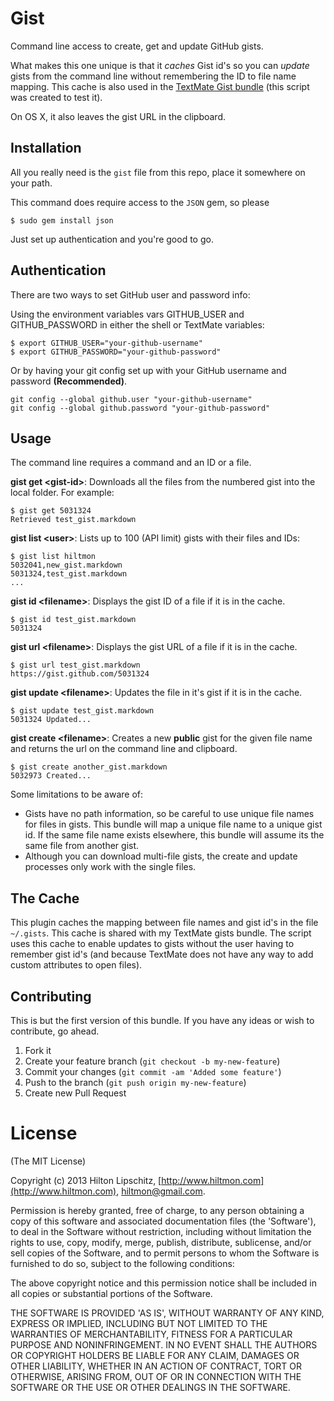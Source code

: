 # Gist

Command line access to create, get and update GitHub gists.

What makes this one unique is that it *caches* Gist id's so you can *update* gists from the command line without remembering the ID to file name mapping. This cache is also used in the [TextMate Gist bundle](https://github.com/hiltmon/Gist.tmbundle) (this script was created to test it).

On OS X, it also leaves the gist URL in the clipboard.

## Installation

All you really need is the `gist` file from this repo, place it somewhere on your path. 

This command does require access to the `JSON` gem, so please

    $ sudo gem install json
	
Just set up authentication and you're good to go.
	
## Authentication

There are two ways to set GitHub user and password info:

Using the environment variables vars GITHUB_USER and GITHUB_PASSWORD in either the shell or TextMate variables:

	$ export GITHUB_USER="your-github-username"  
	$ export GITHUB_PASSWORD="your-github-password"  


Or by having your git config set up with your GitHub username and password **(Recommended)**.

	git config --global github.user "your-github-username"  
	git config --global github.password "your-github-password"  

## Usage

The command line requires a command and an ID or a file.

**gist get &lt;gist-id&gt;**: Downloads all the files from the numbered gist into the local folder. For example:

	$ gist get 5031324
	Retrieved test_gist.markdown
	

**gist list &lt;user&gt;**: Lists up to 100 (API limit) gists with their files and IDs:

	$ gist list hiltmon
	5032041,new_gist.markdown
	5031324,test_gist.markdown
	...
	
**gist id &lt;filename&gt;**: Displays the gist ID of a file if it is in the cache.

	$ gist id test_gist.markdown 
	5031324

**gist url &lt;filename&gt;**: Displays the gist URL of a file if it is in the cache.

	$ gist url test_gist.markdown 
	https://gist.github.com/5031324

**gist update &lt;filename&gt;**: Updates the file in it's gist if it is in the cache.

	$ gist update test_gist.markdown 
	5031324 Updated...
	
**gist create &lt;filename&gt;**: Creates a new **public** gist for the given file name and returns the url on the command line and clipboard.

	$ gist create another_gist.markdown 
	5032973 Created...

Some limitations to be aware of:

* Gists have no path information, so be careful to use unique file names for files in gists. This bundle will map a unique file name to a unique gist id. If the same file name exists elsewhere, this bundle will assume its the same file from another gist.
* Although you can download multi-file gists, the create and update processes only work with the single files.

## The Cache
	
This plugin caches the mapping between file names and gist id's in the file `~/.gists`. This cache is shared with my TextMate gists bundle. The script uses this cache to enable updates to gists without the user having to remember gist id's (and because TextMate does not have any way to add custom attributes to open files).

## Contributing

This is but the first version of this bundle. If you have any ideas or wish to contribute, go ahead.

1. Fork it
2. Create your feature branch (`git checkout -b my-new-feature`)
3. Commit your changes (`git commit -am 'Added some feature'`)
4. Push to the branch (`git push origin my-new-feature`)
5. Create new Pull Request

# License
(The MIT License)

Copyright (c) 2013 Hilton Lipschitz, [http://www.hiltmon.com](http://www.hiltmon.com), [hiltmon@gmail.com](mailto:hiltmon@gmail.com).  

Permission is hereby granted, free of charge, to any person obtaining a copy of this software and associated documentation files (the 'Software'), to deal in the Software without restriction, including without limitation the rights to use, copy, modify, merge, publish, distribute, sublicense, and/or sell copies of the Software, and to permit persons to whom the Software is furnished to do so, subject to the following conditions:

The above copyright notice and this permission notice shall be included in all copies or substantial portions of the Software.

THE SOFTWARE IS PROVIDED 'AS IS', WITHOUT WARRANTY OF ANY KIND, EXPRESS OR IMPLIED, INCLUDING BUT NOT LIMITED TO THE WARRANTIES OF MERCHANTABILITY, FITNESS FOR A PARTICULAR PURPOSE AND NONINFRINGEMENT. IN NO EVENT SHALL THE AUTHORS OR COPYRIGHT HOLDERS BE LIABLE FOR ANY CLAIM, DAMAGES OR OTHER LIABILITY, WHETHER IN AN ACTION OF CONTRACT, TORT OR OTHERWISE, ARISING FROM, OUT OF OR IN CONNECTION WITH THE SOFTWARE OR THE USE OR OTHER DEALINGS IN THE SOFTWARE.

